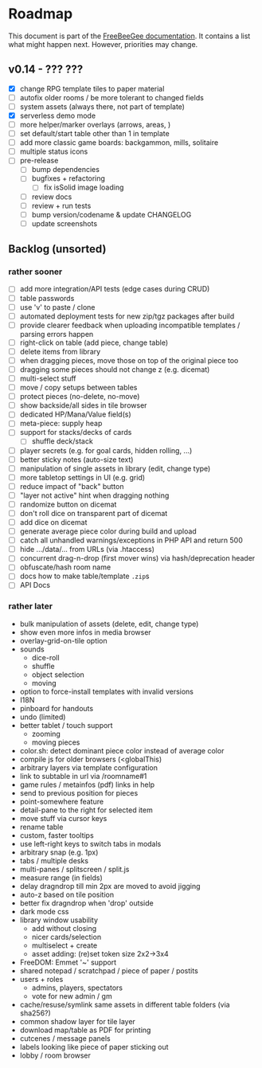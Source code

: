 # Roadmap

This document is part of the [FreeBeeGee documentation](DOCS.md). It contains a list what might happen next. However, priorities may change.

## v0.14 - ??? ???

* [X] change RPG template tiles to paper material
* [ ] autofix older rooms / be more tolerant to changed fields
* [ ] system assets (always there, not part of template)
* [X] serverless demo mode
* [ ] more helper/marker overlays (arrows, areas, )
* [ ] set default/start table other than 1 in template
* [ ] add more classic game boards: backgammon, mills, solitaire
* [ ] multiple status icons
* [ ] pre-release
  * [ ] bump dependencies
  * [ ] bugfixes + refactoring
    * [ ] fix isSolid image loading
  * [ ] review docs
  * [ ] review + run tests
  * [ ] bump version/codename & update CHANGELOG
  * [ ] update screenshots

## Backlog (unsorted)

### rather sooner

* [ ] add more integration/API tests (edge cases during CRUD)
* [ ] table passwords
* [ ] use 'v' to paste / clone
* [ ] automated deployment tests for new zip/tgz packages after build
* [ ] provide clearer feedback when uploading incompatible templates / parsing errors happen
* [ ] right-click on table (add piece, change table)
* [ ] delete items from library
* [ ] when dragging pieces, move those on top of the original piece too
* [ ] dragging some pieces should not change z (e.g. dicemat)
* [ ] multi-select stuff
* [ ] move / copy setups between tables
* [ ] protect pieces (no-delete, no-move)
* [ ] show backside/all sides in tile browser
* [ ] dedicated HP/Mana/Value field(s)
* [ ] meta-piece: supply heap
* [ ] support for stacks/decks of cards
  * [ ] shuffle deck/stack
* [ ] player secrets (e.g. for goal cards, hidden rolling, ...)
* [ ] better sticky notes (auto-size text)
* [ ] manipulation of single assets in library (edit, change type)
* [ ] more tabletop settings in UI (e.g. grid)
* [ ] reduce impact of "back" button
* [ ] "layer not active" hint when dragging nothing
* [ ] randomize button on dicemat
* [ ] don't roll dice on transparent part of dicemat
* [ ] add dice on dicemat
* [ ] generate average piece color during build and upload
* [ ] catch all unhandled warnings/exceptions in PHP API and return 500
* [ ] hide .../data/... from URLs (via .htaccess)
* [ ] concurrent drag-n-drop (first mover wins) via hash/deprecation header
* [ ] obfuscate/hash room name
* [ ] docs how to make table/template `.zip`s
* [ ] API Docs

### rather later

* bulk manipulation of assets (delete, edit, change type)
* show even more infos in media browser
* overlay-grid-on-tile option
* sounds
  * dice-roll
  * shuffle
  * object selection
  * moving
* option to force-install templates with invalid versions
* I18N
* pinboard for handouts
* undo (limited)
* better tablet / touch support
  * zooming
  * moving pieces
* color.sh: detect dominant piece color instead of average color
* compile js for older browsers (<globalThis)
* arbitrary layers via template configuration
* link to subtable in url via /roomname#1
* game rules / metainfos (pdf) links in help
* send to previous position for pieces
* point-somewhere feature
* detail-pane to the right for selected item
* move stuff via cursor keys
* rename table
* custom, faster tooltips
* use left-right keys to switch tabs in modals
* arbitrary snap (e.g. 1px)
* tabs / multiple desks
* multi-panes / splitscreen / split.js
* measure range (in fields)
* delay dragndrop till min 2px are moved to avoid jigging
* auto-z based on tile position
* better fix dragndrop when 'drop' outside
* dark mode css
* library window usability
  * add without closing
  * nicer cards/selection
  * multiselect + create
  * asset adding: (re)set token size 2x2->3x4
* FreeDOM: Emmet '~' support
* shared notepad / scratchpad / piece of paper / postits
* users + roles
  * admins, players, spectators
  * vote for new admin / gm
* cache/resuse/symlink same assets in different table folders (via sha256?)
* common shadow layer for tile layer
* download map/table as PDF for printing
* cutcenes / message panels
* labels looking like piece of paper sticking out
* lobby / room browser
